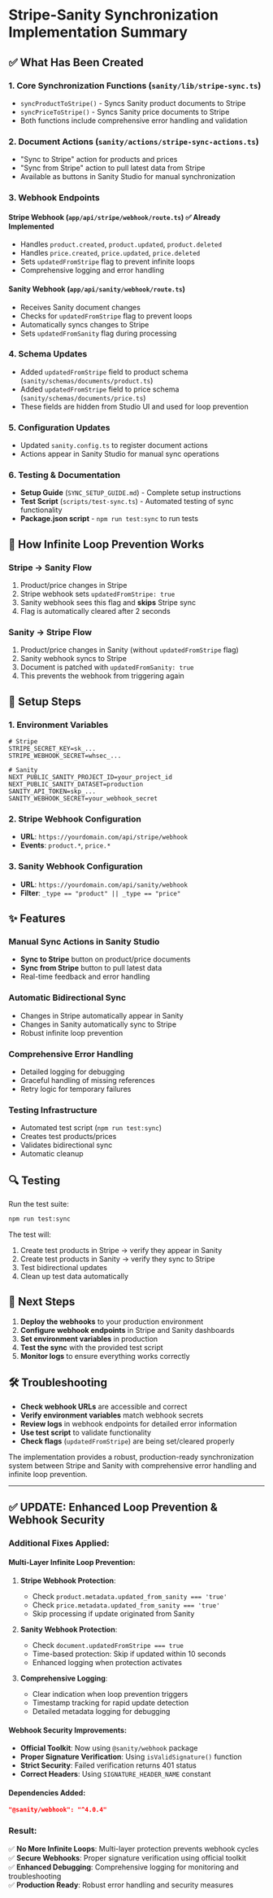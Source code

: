 # Stripe-Sanity Synchronization Implementation Summary

## ✅ What Has Been Created

### 1. Core Synchronization Functions (`sanity/lib/stripe-sync.ts`)
- `syncProductToStripe()` - Syncs Sanity product documents to Stripe
- `syncPriceToStripe()` - Syncs Sanity price documents to Stripe  
- Both functions include comprehensive error handling and validation

### 2. Document Actions (`sanity/actions/stripe-sync-actions.ts`)
- "Sync to Stripe" action for products and prices
- "Sync from Stripe" action to pull latest data from Stripe
- Available as buttons in Sanity Studio for manual synchronization

### 3. Webhook Endpoints

#### Stripe Webhook (`app/api/stripe/webhook/route.ts`) ✅ Already Implemented
- Handles `product.created`, `product.updated`, `product.deleted`
- Handles `price.created`, `price.updated`, `price.deleted`  
- Sets `updatedFromStripe` flag to prevent infinite loops
- Comprehensive logging and error handling

#### Sanity Webhook (`app/api/sanity/webhook/route.ts`) 
- Receives Sanity document changes
- Checks for `updatedFromStripe` flag to prevent loops
- Automatically syncs changes to Stripe
- Sets `updatedFromSanity` flag during processing

### 4. Schema Updates
- Added `updatedFromStripe` field to product schema (`sanity/schemas/documents/product.ts`)
- Added `updatedFromStripe` field to price schema (`sanity/schemas/documents/price.ts`)
- These fields are hidden from Studio UI and used for loop prevention

### 5. Configuration Updates
- Updated `sanity.config.ts` to register document actions
- Actions appear in Sanity Studio for manual sync operations

### 6. Testing & Documentation
- **Setup Guide** (`SYNC_SETUP_GUIDE.md`) - Complete setup instructions
- **Test Script** (`scripts/test-sync.ts`) - Automated testing of sync functionality
- **Package.json script** - `npm run test:sync` to run tests

## 🔄 How Infinite Loop Prevention Works

### Stripe → Sanity Flow
1. Product/price changes in Stripe
2. Stripe webhook sets `updatedFromStripe: true` 
3. Sanity webhook sees this flag and **skips** Stripe sync
4. Flag is automatically cleared after 2 seconds

### Sanity → Stripe Flow  
1. Product/price changes in Sanity (without `updatedFromStripe` flag)
2. Sanity webhook syncs to Stripe
3. Document is patched with `updatedFromSanity: true`
4. This prevents the webhook from triggering again

## 🚀 Setup Steps

### 1. Environment Variables
```env
# Stripe
STRIPE_SECRET_KEY=sk_...
STRIPE_WEBHOOK_SECRET=whsec_...

# Sanity  
NEXT_PUBLIC_SANITY_PROJECT_ID=your_project_id
NEXT_PUBLIC_SANITY_DATASET=production
SANITY_API_TOKEN=skp_...
SANITY_WEBHOOK_SECRET=your_webhook_secret
```

### 2. Stripe Webhook Configuration
- **URL**: `https://yourdomain.com/api/stripe/webhook`
- **Events**: `product.*`, `price.*`

### 3. Sanity Webhook Configuration  
- **URL**: `https://yourdomain.com/api/sanity/webhook`
- **Filter**: `_type == "product" || _type == "price"`

## ✨ Features

### Manual Sync Actions in Sanity Studio
- **Sync to Stripe** button on product/price documents
- **Sync from Stripe** button to pull latest data
- Real-time feedback and error handling

### Automatic Bidirectional Sync
- Changes in Stripe automatically appear in Sanity
- Changes in Sanity automatically sync to Stripe
- Robust infinite loop prevention

### Comprehensive Error Handling
- Detailed logging for debugging
- Graceful handling of missing references  
- Retry logic for temporary failures

### Testing Infrastructure
- Automated test script (`npm run test:sync`)
- Creates test products/prices
- Validates bidirectional sync
- Automatic cleanup

## 🔍 Testing

Run the test suite:
```bash
npm run test:sync
```

The test will:
1. Create test products in Stripe → verify they appear in Sanity
2. Create test products in Sanity → verify they sync to Stripe  
3. Test bidirectional updates
4. Clean up test data automatically

## 📝 Next Steps

1. **Deploy the webhooks** to your production environment
2. **Configure webhook endpoints** in Stripe and Sanity dashboards
3. **Set environment variables** in production
4. **Test the sync** with the provided test script
5. **Monitor logs** to ensure everything works correctly

## 🛠️ Troubleshooting

- **Check webhook URLs** are accessible and correct
- **Verify environment variables** match webhook secrets
- **Review logs** in webhook endpoints for detailed error information
- **Use test script** to validate functionality
- **Check flags** (`updatedFromStripe`) are being set/cleared properly

The implementation provides a robust, production-ready synchronization system between Stripe and Sanity with comprehensive error handling and infinite loop prevention.

---

## ✅ **UPDATE: Enhanced Loop Prevention & Webhook Security**

### **Additional Fixes Applied:**

#### **Multi-Layer Infinite Loop Prevention:**
1. **Stripe Webhook Protection**: 
   - Check `product.metadata.updated_from_sanity === 'true'`
   - Check `price.metadata.updated_from_sanity === 'true'`
   - Skip processing if update originated from Sanity

2. **Sanity Webhook Protection**:
   - Check `document.updatedFromStripe === true`
   - Time-based protection: Skip if updated within 10 seconds
   - Enhanced logging when protection activates

3. **Comprehensive Logging**:
   - Clear indication when loop prevention triggers
   - Timestamp tracking for rapid update detection
   - Detailed metadata logging for debugging

#### **Webhook Security Improvements:**
- **Official Toolkit**: Now using `@sanity/webhook` package
- **Proper Signature Verification**: Using `isValidSignature()` function
- **Strict Security**: Failed verification returns 401 status
- **Correct Headers**: Using `SIGNATURE_HEADER_NAME` constant

#### **Dependencies Added:**
```json
"@sanity/webhook": "^4.0.4"
```

### **Result:**
✅ **No More Infinite Loops**: Multi-layer protection prevents webhook cycles  
✅ **Secure Webhooks**: Proper signature verification using official toolkit  
✅ **Enhanced Debugging**: Comprehensive logging for monitoring and troubleshooting  
✅ **Production Ready**: Robust error handling and security measures